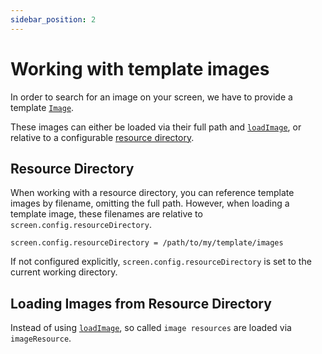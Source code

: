```yaml
---
sidebar_position: 2
---
```


# Working with template images

In order to search for an image on your screen, we have to provide a template [`Image`](../datatypes/image.md).

These images can either be loaded via their full path and [`loadImage`](../datatypes/image.md#image-loading), or relative to a configurable [resource directory](https://nut-tree.github.io/apidoc/classes/screen_class.ScreenClass.html#config).

## Resource Directory

When working with a resource directory, you can reference template images by filename, omitting the full path.
However, when loading a template image, these filenames are relative to `screen.config.resourceDirectory`.

`screen.config.resourceDirectory = /path/to/my/template/images`

If not configured explicitly, `screen.config.resourceDirectory` is set to the current working directory.

## Loading Images from Resource Directory

Instead of using [`loadImage`](../datatypes/image.md#image-loading), so called `image resources` are loaded via `imageResource`.